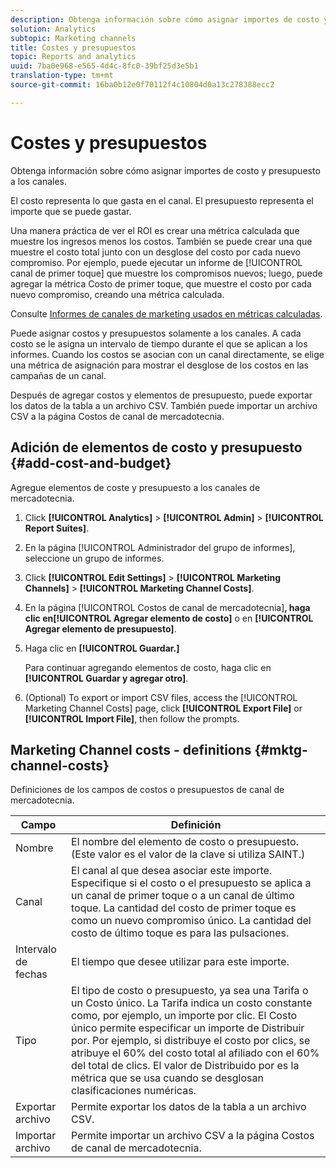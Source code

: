 ```yaml
---
description: Obtenga información sobre cómo asignar importes de costo y presupuesto a los canales.
solution: Analytics
subtopic: Marketing channels
title: Costes y presupuestos
topic: Reports and analytics
uuid: 7ba0e968-e565-4d4c-8fc0-39bf25d3e5b1
translation-type: tm+mt
source-git-commit: 16ba0b12e0f70112f4c10804d0a13c278388ecc2

---
```



# Costes y presupuestos

Obtenga información sobre cómo asignar importes de costo y presupuesto a los canales.

El costo representa lo que gasta en el canal. El presupuesto representa el importe que se puede gastar.

Una manera práctica de ver el ROI es crear una métrica calculada que muestre los ingresos menos los costos. También se puede crear una que muestre el costo total junto con un desglose del costo por cada nuevo compromiso. Por ejemplo, puede ejecutar un informe de [!UICONTROL canal de primer toque] que muestre los compromisos nuevos; luego, puede agregar la métrica Costo de primer toque, que muestre el costo por cada nuevo compromiso, creando una métrica calculada.

Consulte [Informes de canales de marketing usados en métricas calculadas](/help/components/c-marketing-channels/c-channel-calc-metrics.md).

Puede asignar costos y presupuestos solamente a los canales. A cada costo se le asigna un intervalo de tiempo durante el que se aplican a los informes. Cuando los costos se asocian con un canal directamente, se elige una métrica de asignación para mostrar el desglose de los costos en las campañas de un canal.

Después de agregar costos y elementos de presupuesto, puede exportar los datos de la tabla a un archivo CSV. También puede importar un archivo CSV a la página Costos de canal de mercadotecnia.

## Adición de elementos de costo y presupuesto {#add-cost-and-budget}

Agregue elementos de coste y presupuesto a los canales de mercadotecnia.

1. Click **[!UICONTROL Analytics]** &gt; **[!UICONTROL Admin]** &gt; **[!UICONTROL Report Suites]**.
1. En la página [!UICONTROL Administrador del grupo de informes], seleccione un grupo de informes.
1. Click **[!UICONTROL Edit Settings]** &gt; **[!UICONTROL Marketing Channels]** &gt; **[!UICONTROL Marketing Channel Costs]**.
1. En la página [!UICONTROL Costos de canal de mercadotecnia]**, haga clic en[!UICONTROL Agregar elemento de costo]** o en **[!UICONTROL Agregar elemento de presupuesto]**.
1. Haga clic en **[!UICONTROL Guardar.]**

   Para continuar agregando elementos de costo, haga clic en **[!UICONTROL Guardar y agregar otro]**.

1. (Optional) To export or import CSV files, access the [!UICONTROL Marketing Channel Costs] page, click **[!UICONTROL Export File]** or **[!UICONTROL Import File]**, then follow the prompts.

## Marketing Channel costs - definitions {#mktg-channel-costs}

Definiciones de los campos de costos o presupuestos de canal de mercadotecnia.

| Campo | Definición |
|--- |--- |
| Nombre | El nombre del elemento de costo o presupuesto. (Este valor es el valor de la clave si utiliza SAINT.) |
| Canal | El canal al que desea asociar este importe. Especifique si el costo o el presupuesto se aplica a un canal de primer toque o a un canal de último toque. La cantidad del costo de primer toque es como un nuevo compromiso único. La cantidad del costo de último toque es para las pulsaciones. |
| Intervalo de fechas | El tiempo que desee utilizar para este importe. |
| Tipo | El tipo de costo o presupuesto, ya sea una Tarifa o un Costo único. La Tarifa indica un costo constante como, por ejemplo, un importe por clic. El Costo único permite especificar un importe de Distribuir por. Por ejemplo, si distribuye el costo por clics, se atribuye el 60% del costo total al afiliado con el 60% del total de clics. El valor de Distribuido por es la métrica que se usa cuando se desglosan clasificaciones numéricas. |
| Exportar archivo | Permite exportar los datos de la tabla a un archivo CSV. |
| Importar archivo | Permite importar un archivo CSV a la página Costos de canal de mercadotecnia. |
